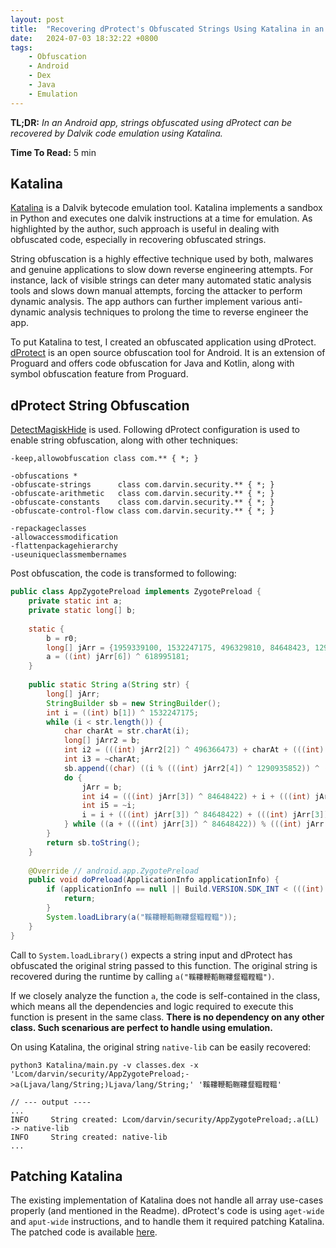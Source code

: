 ```yaml
---
layout: post
title:  "Recovering dProtect's Obfuscated Strings Using Katalina in an Android App"
date:   2024-07-03 18:32:22 +0800
tags:
    - Obfuscation
    - Android
    - Dex
    - Java
    - Emulation
---
```


**TL;DR:** *In an Android app, strings obfuscated using dProtect can be recovered by Dalvik code emulation using Katalina.*

**Time To Read:** 5 min

## Katalina
[Katalina](https://github.com/huuck/Katalina) is a Dalvik bytecode emulation tool. Katalina implements a sandbox in Python and executes one dalvik instructions at a time for emulation. As highlighted by the author, such approach is useful in dealing with obfuscated code, especially in recovering obfuscated strings.

String obfuscation is a highly effective technique used by both, malwares and genuine applications to slow down reverse engineering attempts. For instance, lack of visible strings can deter many automated static analysis tools and slows down manual attempts, forcing the attacker to perform dynamic analysis. The app authors can further implement various anti-dynamic analysis techniques to prolong the time to reverse engineer the app. 

To put Katalina to test, I created an obfuscated application using dProtect. [dProtect](https://github.com/open-obfuscator/dprotect) is an open source obfuscation tool for Android. It is an extension of Proguard and offers code obfuscation for Java and Kotlin, along with symbol obfuscation feature from Proguard. 


## dProtect String Obfuscation

[DetectMagiskHide](https://github.com/darvincisec/DetectMagiskHide) is used. Following dProtect configuration is used to enable string obfuscation, along with other techniques: 

```
-keep,allowobfuscation class com.** { *; }

-obfuscations *
-obfuscate-strings      class com.darvin.security.** { *; }
-obfuscate-arithmetic   class com.darvin.security.** { *; }
-obfuscate-constants    class com.darvin.security.** { *; }
-obfuscate-control-flow class com.darvin.security.** { *; }

-repackageclasses
-allowaccessmodification
-flattenpackagehierarchy
-useuniqueclassmembernames
```

Post obfuscation, the code is transformed to following: 

```java
public class AppZygotePreload implements ZygotePreload {
    private static int a;
    private static long[] b;
 
    static {
        b = r0;
        long[] jArr = {1959339100, 1532247175, 496329810, 84648423, 1290985939, 139648832, 1345075629};
        a = ((int) jArr[6]) ^ 618995181;
    }
 
    public static String a(String str) {
        long[] jArr;
        StringBuilder sb = new StringBuilder();
        int i = ((int) b[1]) ^ 1532247175;
        while (i < str.length()) {
            char charAt = str.charAt(i);
            long[] jArr2 = b;
            int i2 = (((int) jArr2[2]) ^ 496366473) + charAt + (((int) jArr2[3]) ^ 84648422);
            int i3 = ~charAt;
            sb.append((char) ((i % (((int) jArr2[4]) ^ 1290935852)) ^ ((i2 + ((~(((int) jArr2[2]) ^ 496366473)) | i3)) - (((((int) jArr2[2]) ^ 496366473) + charAt) - (((charAt + (((int) jArr2[2]) ^ 496366473)) + (((int) jArr2[3]) ^ 84648422)) + ((~(((int) jArr2[2]) ^ 496366473)) | i3))))));
            do {
                jArr = b;
                int i4 = (((int) jArr[3]) ^ 84648422) + i + (((int) jArr[3]) ^ 84648422);
                int i5 = ~i;
                i = i + (((int) jArr[3]) ^ 84648422) + (((int) jArr[3]) ^ 84648422) + ((~(((int) jArr[3]) ^ 84648422)) | i5) + (((((int) jArr[3]) ^ 84648422) + i) - (i4 + ((~(((int) jArr[3]) ^ 84648422)) | i5)));
            } while ((a + (((int) jArr[3]) ^ 84648422)) % (((int) jArr[5]) ^ 139648834) == 0);
        }
        return sb.toString();
    }
 
    @Override // android.app.ZygotePreload
    public void doPreload(ApplicationInfo applicationInfo) {
        if (applicationInfo == null || Build.VERSION.SDK_INT < (((int) b[0]) ^ 1959339073)) {
            return;
        }
        System.loadLibrary(a("鞵鞻鞭鞱鞩鞻韰鞰鞺鞰"));
    }
}
```

Call to `System.loadLibrary()` expects a string input and dProtect has obfuscated the original string passed to this function. The original string is recovered during the runtime by calling `a("鞵鞻鞭鞱鞩鞻韰鞰鞺鞰")`. 

If we closely analyze the function `a`, the code is self-contained in the class, which means all the dependencies and logic required to execute this function is present in the same class. **There is no dependency on any other class. Such scenarious are perfect to handle using emulation.**

On using Katalina, the original string `native-lib` can be easily recovered:  

```
python3 Katalina/main.py -v classes.dex -x 'Lcom/darvin/security/AppZygotePreload;->a(Ljava/lang/String;)Ljava/lang/String;' '鞵鞻鞭鞱鞩鞻韰鞰鞺鞰'     
 
// --- output ----
...
INFO     String created: Lcom/darvin/security/AppZygotePreload;.a(LL) -> native-lib
INFO     String created: native-lib
...
```

## Patching Katalina

The existing implementation of Katalina does not handle all array use-cases properly (and mentioned in the Readme). dProtect's code is using `aget-wide` and `aput-wide` instructions, and to handle them it required patching Katalina. The patched code is available [here](https://github.com/su-vikas/Katalina).